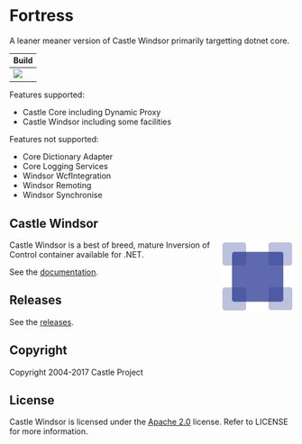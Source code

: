 # Fortress

A leaner meaner version of Castle Windsor primarily targetting dotnet core.


| Build |
|---------|
| <a href= "https://ci.appveyor.com/project/fir3pho3nixx/fortress"><img src="https://ci.appveyor.com/api/projects/status/tbi049b1y5fbjnt8/branch/master?svg=true" /></a> |

Features supported:

 - Castle Core including Dynamic Proxy
 - Castle Windsor including some facilities

 Features not supported: 

 - Core Dictionary Adapter 
 - Core Logging Services 
 - Windsor WcfIntegration 
 - Windsor Remoting
 - Windsor Synchronise

## Castle Windsor

<img align="right" src="docs/images/windsor-logo.png">

Castle Windsor is a best of breed, mature Inversion of Control container available for .NET.

See the [documentation](docs/README.md).

## Releases

See the [releases](https://github.com/castleproject/Windsor/releases).

## Copyright

Copyright 2004-2017 Castle Project

## License

Castle Windsor is licensed under the [Apache 2.0](http://opensource.org/licenses/Apache-2.0) license. Refer to LICENSE for more information.
